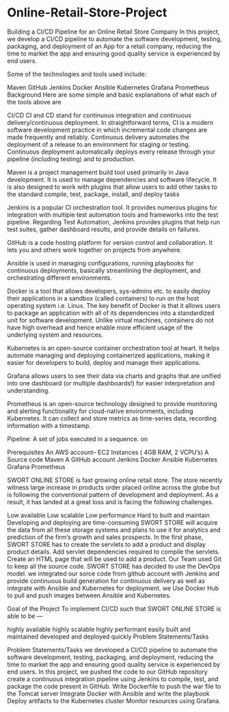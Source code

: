 # Online-Retail-Store-Project
Building a CI/CD Pipeline for an Online Retail Store Company
In this project, we develop a CI/CD pipeline to automate the software development, testing, packaging, and deployment of an App for a retail company, reducing the time to market the app and ensuring good quality service is experienced by end users.

Some of the technologies and tools used include:

Maven
GitHub
Jenkins
Docker
Ansible
Kubernetes
Grafana
Prometheus
Background
Here are some simple and basic explanations of what each of the tools above are

CI/CD CI and CD stand for continuous integration and continuous delivery/continuous deployment. In straightforward terms, CI is a modern software development practice in which incremental code changes are made frequently and reliably. Continuous delivery automates the deployment of a release to an environment for staging or testing. Continuous deployment automatically deploys every release through your pipeline (including testing) and to production.

Maven is a project management build tool used primarily in Java development. It is used to manage dependencies and software lifecycle. It is also designed to work with plugins that allow users to add other tasks to the standard compile, test, package, install, and deploy tasks

Jenkins is a popular CI orchestration tool. It provides numerous plugins for integration with multiple test automation tools and frameworks into the test pipeline. Regarding Test Automation, Jenkins provides plugins that help run test suites, gather dashboard results, and provide details on failures.

GitHub is a code hosting platform for version control and collaboration. It lets you and others work together on projects from anywhere.

Ansible is used in managing configurations, running playbooks for continuous deployments, basically streamlining the deployment, and orchestrating different environments.

Docker is a tool that allows developers, sys-admins etc. to easily deploy their applications in a sandbox (called containers) to run on the host operating system i.e. Linux. The key benefit of Docker is that it allows users to package an application with all of its dependencies into a standardized unit for software development. Unlike virtual machines, containers do not have high overhead and hence enable more efficient usage of the underlying system and resources.

Kubernetes is an open-source container orchestration tool at heart. It helps automate managing and deploying containerized applications, making it easier for developers to build, deploy and manage their applications.

Grafana allows users to see their data via charts and graphs that are unified into one dashboard (or multiple dashboards!) for easier interpretation and understanding.

Prometheus is an open-source technology designed to provide monitoring and alerting functionality for cloud-native environments, including Kubernetes. It can collect and store metrics as time-series data, recording information with a timestamp.

Pipeline: A set of jobs executed in a sequence. on

Prerequisites
An AWS account– EC2 Instances ( 4GB RAM, 2 VCPU’s)
A Source code
Maven
A GitHub account
Jenkins
Docker
Ansible
Kubernetes
Grafana
Prometheus

SWORT ONLINE STORE is fast growing online retail store. The store recently witness large increase in products order placed online across the globe but is following the conventional pattern of development and deployment. As a result, it has landed at a great loss and is facing the following challenges.

Low available
Low scalable
Low performance
Hard to built and maintain
Developing and deploying are time-consuming SWORT STORE will acquire the data from all these storage systems and plans to use it for analytics and prediction of the firm’s growth and sales prospects. In the first phase, SWORT STORE has to create the servlets to add a product and display product details. Add servlet dependencies required to compile the servlets. Create an HTML page that will be used to add a product. Our Team used Git to keep all the source code. SWORT STORE has decided to use the DevOps model. we integrated our sorce code from github account with Jenkins and provide continuous build generation for continuous delivery as well as integrate with Ansible and Kubernetes for deployment.  we Use Docker Hub to pull and push images between Ansible and Kubernetes.

Goal of the Project
To implement CI/CD such that SWORT ONLINE STORE is able to be —

highly available
highly scalable
highly performant
easily built and maintained
developed and deployed quickly
Problem Statements/Tasks

Problem Statements/Tasks
we developed a CI/CD pipeline to automate the software development, testing, packaging, and deployment, reducing the time to market the app and ensuring good quality service is experienced by end users. In this project, we
pushed the code to our GitHub repository
create a continuous integration pipeline using Jenkins to compile, test, and package the code present in GitHub.
Write Dockerfile to push the war file to the Tomcat server
Integrate Docker with Ansible and write the playbook
Deploy artifacts to the Kubernetes cluster
Monitor resources using Grafana.

